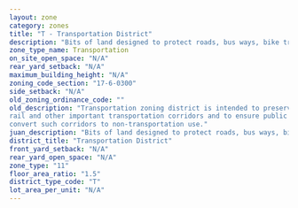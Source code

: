 ```yaml
---
layout: zone
category: zones
title: "T - Transportation District"
description: "Bits of land designed to protect roads, bus ways, bike trails, and rail lines."
zone_type_name: Transportation
on_site_open_space: "N/A"
rear_yard_setback: "N/A"
maximum_building_height: "N/A"
zoning_code_section: "17-6-0300"
side_setback: "N/A"
old_zoning_ordinance_code: ""
old_description: "Transportation zoning district is intended to preserve, protect and enhance road, 
rail and other important transportation corridors and to ensure public review of proposals to 
convert such corridors to non-transportation use."
juan_description: "Bits of land designed to protect roads, bus ways, bike trails, and rail lines."
district_title: "Transportation District"
front_yard_setback: "N/A"
rear_yard_open_space: "N/A"
zone_type: "11"
floor_area_ratio: "1.5"
district_type_code: "T"
lot_area_per_unit: "N/A"
---
```

